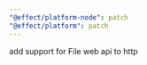 ```yaml
---
"@effect/platform-node": patch
"@effect/platform": patch
---
```


add support for File web api to http
